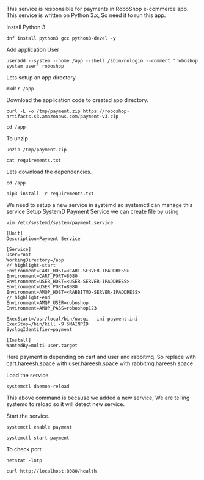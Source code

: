 This service is responsible for payments in RoboShop e-commerce app. This service is written on Python 3.x, So need it to run this app.

Install Python 3
```
dnf install python3 gcc python3-devel -y
```

Add application User
```
useradd --system --home /app --shell /sbin/nologin --comment "roboshop system user" roboshop
```

Lets setup an app directory.
```
mkdir /app 
```


Download the application code to created app directory.
```
curl -L -o /tmp/payment.zip https://roboshop-artifacts.s3.amazonaws.com/payment-v3.zip 
```
```
cd /app 
```
To unzip
```
unzip /tmp/payment.zip
```

```
cat requirements.txt
```

Lets download the dependencies.
```
cd /app 
```
```
pip3 install -r requirements.txt
```

We need to setup a new service in systemd so systemctl can manage this service
Setup SystemD Payment Service
we can create file by using 
```
vim /etc/systemd/system/payment.service
```
```
[Unit]
Description=Payment Service

[Service]
User=root
WorkingDirectory=/app
// highlight-start
Environment=CART_HOST=<CART-SERVER-IPADDRESS>
Environment=CART_PORT=8080
Environment=USER_HOST=<USER-SERVER-IPADDRESS>
Environment=USER_PORT=8080
Environment=AMQP_HOST=<RABBITMQ-SERVER-IPADDRESS>
// highlight-end
Environment=AMQP_USER=roboshop
Environment=AMQP_PASS=roboshop123

ExecStart=/usr/local/bin/uwsgi --ini payment.ini
ExecStop=/bin/kill -9 $MAINPID
SyslogIdentifier=payment

[Install]
WantedBy=multi-user.target
```
Here payment is depending on cart and user and rabbitmq.
So replace <CART-SERVER-IPADDRESS> with cart.hareesh.space
           <USER-SERVER-IPADDRESS> with user.hareesh.space
           <RABBITMQ-SERVER-IPADDRESS> with rabbitmq.hareesh.space

Load the service.
```
systemctl daemon-reload
```

This above command is because we added a new service, We are telling systemd to reload so it will detect new service.

Start the service.
```
systemctl enable payment 
```
```
systemctl start payment
```

To check port 
```
netstat -lntp
```
```
curl http://localhost:8080/health